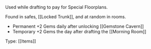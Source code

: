 Used while drafting to pay for Special Floorplans.

Found in safes, [[Locked Trunk]], and at random in rooms.

- Permanent +2 Gems daily after unlocking [[Gemstone Cavern]]
- Temporary +2 Gems the day after drafting the [[Morning Room]]

Type: [[Items]]